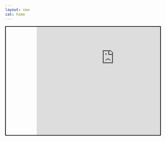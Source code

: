 ```yaml
---
layout: new
cat: home
---
```

<div style="border: 2px solid Black; overflow: hidden; margin: 15px auto; max-width: 500px; max-height: 100%;">
<iframe scrolling="no" src="http://www.atlantajcc.org/pldb-live/bbyo-co-ed-fall-flag-football-league-37023/?back=pldb_active" style="border: 0px none; margin-left: 20%; height: 500px; margin-top: -150px; width: 100%;">
</iframe>
</div>
